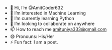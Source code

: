 - 👋 Hi, I’m @AmitCoder632
- 👀 I’m interested in Machine Learning
- 🌱 I’m currently learning Python
- 💞️ I’m looking to collaborate on anywhere
- 📫 How to reach me amituniya333@gmail.com
- 😄 Pronouns: His/Her
- ⚡ Fun fact: I am a poet.

<!---
AmitCoder632/AmitCoder632 is a ✨ special ✨ repository because its `README.md` (this file) appears on your GitHub profile.
You can click the Preview link to take a look at your changes.
--->
